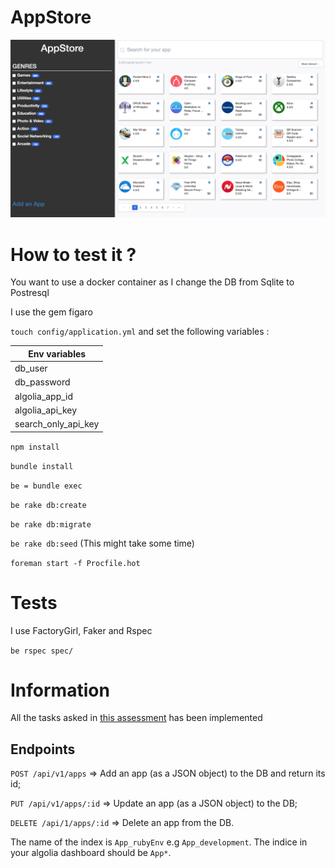 # AppStore

![screenshot1](https://github.com/pagealexandre/appstore/blob/master/img/Screen%20Shot%202017-11-12%20at%2019.33.50.png)

# How to test it ?

You want to use a docker container as I change the DB from Sqlite to Postresql

I use the gem figaro

`touch config/application.yml` and set the following variables :

| Env variables  |
| ------------- |
| db_user  |
| db_password  |
| algolia_app_id |
| algolia_api_key |
| search_only_api_key |

`npm install`

`bundle install`

`be = bundle exec`

`be rake db:create`

`be rake db:migrate`

`be rake db:seed` (This might take some time)

`foreman start -f Procfile.hot`

# Tests

I use FactoryGirl, Faker and Rspec

`be rspec spec/`

# Information

All the tasks asked in [this assessment](https://gist.github.com/Jerskouille/553717eb770be0a2665be8b8a20ed6e7) has been implemented

## Endpoints

`POST /api/v1/apps` => Add an app (as a JSON object) to the DB and return its id;

`PUT /api/v1/apps/:id` => Update an app (as a JSON object) to the DB;

`DELETE /api/1/apps/:id` => Delete an app from the DB.

The name of the index is `App_rubyEnv` e.g `App_development`. The indice in your algolia dashboard should be `App*`.
